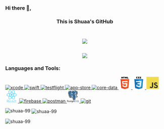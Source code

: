 ### Hi there 👋,

<div align ="center"> <h3 class="bold"> This is Shuaa's GitHub</h3> </div> <br>
<div align ="center" style="margin-top: 10px;"> 
 <a href="https://hits.seeyoufarm.com"> 
  <img align="center" src="https://hits.seeyoufarm.com/api/count/incr/badge.svg?url=https%3A%2F%2Fgithub.com%2FShuaa-99&count_bg=%231B96F5&title_bg=%23555555&icon=swift.svg&icon_color=%23E97A22&title=hits&edge_flat=false"/> 
 </a> 
</div>
<br> 
<div align="center" style="margin-top: 10px;"> 
 <a href="https://github.com/Shuaa-99"> 
  <img align="center" src="https://github-readme-stats.vercel.app/api/top-langs/?username=shuaa-99&layout=compact&show_icons=true&theme=dracula" /> 
 </a> 
</div>

<h3 align="left">Languages and Tools:</h3>
<p align="left"> 
  <a href="https://developer.apple.com/xcode/" target="_blank" rel="noreferrer"> 
    <img src="https://www.pngwing.com/en/search?q=xcode" alt="xcode" width="40" height="40"/> 
  </a> 
  <a href="https://developer.apple.com/swiftui/" target="_blank" rel="noreferrer"> 
    <img src="https://www.flaticon.com/free-icon/swift_4008395" alt="swift" width="40" height="40"/> 
  </a> 
  <a href="https://developer.apple.com/testflight/" target="_blank" rel="noreferrer"> 
    <img src="https://www.macosicongallery.com/icons/testflight-2023-05-19/" alt="testflight" width="40" height="40"/> 
  </a>
  <a href="https://developer.apple.com/app-store/" target="_blank" rel="noreferrer"> 
    <img src="https://www.pngwing.com/en/search?q=app+Store" alt="app-store" width="40" height="40"/> 
  </a>
  <a href="https://developer.apple.com/documentation/coredata" target="_blank" rel="noreferrer"> 
    <img src="https://www.macosicongallery.com/icons/core-data-lab-2022-07-28/" alt="core-data" width="40" height="40"/> 
  </a>
  <a href="https://developer.mozilla.org/en-US/docs/Web/HTML" target="_blank" rel="noreferrer"> 
    <img src="https://raw.githubusercontent.com/devicons/devicon/master/icons/html5/html5-original-wordmark.svg" alt="html5" width="40" height="40"/> 
  </a>
  <a href="https://developer.mozilla.org/en-US/docs/Web/CSS" target="_blank" rel="noreferrer"> 
    <img src="https://raw.githubusercontent.com/devicons/devicon/master/icons/css3/css3-original-wordmark.svg" alt="css3" width="40" height="40"/> 
  </a>
  <a href="https://developer.mozilla.org/en-US/docs/Web/JavaScript" target="_blank" rel="noreferrer"> 
    <img src="https://raw.githubusercontent.com/devicons/devicon/master/icons/javascript/javascript-original.svg" alt="javascript" width="40" height="40"/> 
  </a>
  <a href="https://reactjs.org/" target="_blank" rel="noreferrer"> 
    <img src="https://raw.githubusercontent.com/devicons/devicon/master/icons/react/react-original-wordmark.svg" alt="react" width="40" height="40"/> 
  </a>
  <a href="https://firebase.google.com/" target="_blank" rel="noreferrer"> 
    <img src="https://www.vectorlogo.zone/logos/firebase/firebase-icon.svg" alt="firebase" width="40" height="40"/> 
  </a> 
  <a href="https://www.postman.com/" target="_blank" rel="noreferrer"> 
    <img src="https://www.vectorlogo.zone/logos/getpostman/getpostman-icon.svg" alt="postman" width="40" height="40"/> 
  </a> 
  <a href="https://www.postgresql.org/" target="_blank" rel="noreferrer"> 
    <img src="https://raw.githubusercontent.com/devicons/devicon/master/icons/postgresql/postgresql-original-wordmark.svg" alt="postgresql" width="40" height="40"/> 
  </a>
  <a href="https://git-scm.com/" target="_blank" rel="noreferrer"> 
    <img src="https://www.vectorlogo.zone/logos/git-scm/git-scm-icon.svg" alt="git" width="40" height="40"/> 
  </a>
</p>

<!-- Add your GitHub stats -->
<p>
  <img align="left" src="https://github-readme-stats.vercel.app/api/top-langs?username=shuaa-99&show_icons=true&locale=en&layout=compact" alt="shuaa-99" />
</p>
<p>&nbsp;<img align="center" src="https://github-readme-stats.vercel.app/api?username=shuaa-99&show_icons=true&locale=en" alt="shuaa-99" /></p>
<p><img align="center" src="https://github-readme-streak-stats.herokuapp.com/?user=shuaa-99&" alt="shuaa-99" /></p>
